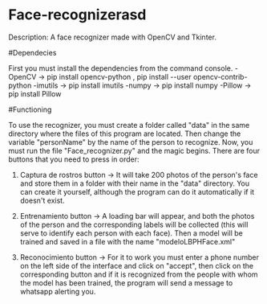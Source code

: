 # Face-recognizerasd
Description: A face recognizer made with OpenCV and Tkinter.

#Dependecies

First you must install the dependencies from the command console.
-OpenCV  -> pip install opencv-python , pip install --user opencv-contrib-python
-imutils -> pip install imutils
-numpy   -> pip install numpy
-Pillow  -> pip install Pillow

#Functioning

To use the recognizer, you must create a folder called "data" in the same directory where the files of this program are located.
Then change the variable "personName" by the name of the person to recognize.
Now, you must run the file "Face_recognizer.py" and the magic begins.
There are four buttons that you need to press in order:

1. Captura de rostros button -> It will take 200 photos of the person's face and store them in a folder with their name in the "data" directory. You can create it yourself, although the program can do it automatically if it doesn't exist.

2. Entrenamiento button -> A loading bar will appear, and both the photos of the person and the corresponding labels will be collected (this will serve to identify each person with each face). Then a model will be trained and saved in a file with the name "modeloLBPHFace.xml"

3. Reconocimiento button -> For it to work you must enter a phone number on the left side of the interface and click on "accept", then click on the corresponding button and if it is recognized from the people with whom the model has been trained, the program will send a message to whatsapp alerting you.
